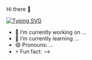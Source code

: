  Hi there 👋

[![Typing SVG](https://readme-typing-svg.herokuapp.com?color=%2336BCF7&lines=It+is+✨+magic+✨ )](https://git.io/typing-svg)


- 🔭 I’m currently working on ...
- 🌱 I’m currently learning ...
- 😄 Pronouns: ...
- ⚡ Fun fact: 
-->
